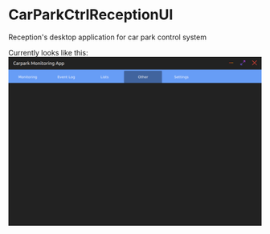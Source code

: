 # CarParkCtrlReceptionUI
Reception's desktop application for car park control system

Currently looks like this:
![Latest render](https://github.com/Chaitran77/CarParkCtrlReceptionUI/blob/master/latest.png?raw=true)
